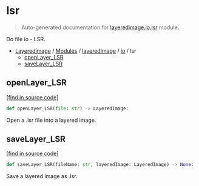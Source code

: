 # lsr

> Auto-generated documentation for [layeredimage.io.lsr](../../../layeredimage/io/lsr.py) module.

Do file io - LSR.

- [Layeredimage](../../README.md#layeredimage-index) / [Modules](../../README.md#layeredimage-modules) / [layeredimage](../index.md#layeredimage) / [io](index.md#io) / lsr
    - [openLayer_LSR](#openlayer_lsr)
    - [saveLayer_LSR](#savelayer_lsr)

## openLayer_LSR

[[find in source code]](../../../layeredimage/io/lsr.py#L16)

```python
def openLayer_LSR(file: str) -> LayeredImage:
```

Open a .lsr file into a layered image.

## saveLayer_LSR

[[find in source code]](../../../layeredimage/io/lsr.py#L37)

```python
def saveLayer_LSR(fileName: str, layeredImage: LayeredImage) -> None:
```

Save a layered image as .lsr.
